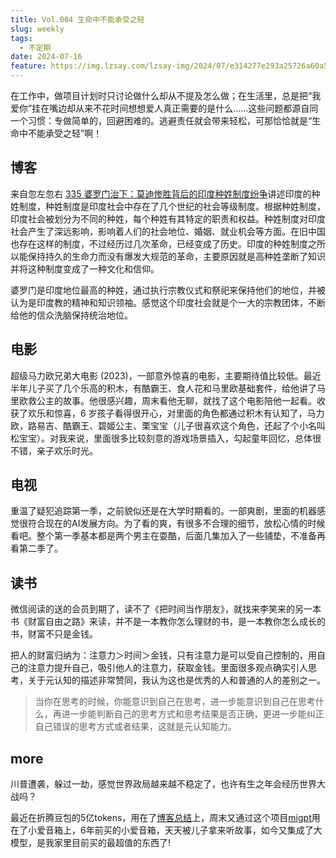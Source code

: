 ```yaml
---
title: Vol.004 生命中不能承受之轻
slug: weekly
tags:
  - 不定期
date: 2024-07-16
feature: https://img.lzsay.com/lzsay-img/2024/07/e314277e293a25726a60a58690c82cf5.png
---
```

在工作中，做项目计划时只讨论做什么却从不提及怎么做；在生活里，总是把“我爱你”挂在嘴边却从来不花时间想想爱人真正需要的是什么……这些问题都源自同一个习惯：专做简单的，回避困难的。逃避责任就会带来轻松，可那恰恰就是“生命中不能承受之轻”啊！

<!--more-->
## 博客

来自忽左忽右 [335 婆罗门治下：莫迪惨胜背后的印度种姓制度纷争](https://www.xiaoyuzhoufm.com/episode/6683d7a6077b88831bb7a40e)讲述印度的种姓制度，种姓制度是印度社会中存在了几个世纪的社会等级制度。根据种姓制度，印度社会被划分为不同的种姓，每个种姓有其特定的职责和权益。种姓制度对印度社会产生了深远影响，影响着人们的社会地位、婚姻、就业机会等方面。在旧中国也存在这样的制度，不过经历过几次革命，已经变成了历史。印度的种姓制度之所以能保持持久的生命力而没有爆发大规范的革命，主要原因就是高种姓垄断了知识并将这种制度变成了一种文化和信仰。

婆罗门是印度地位最高的种姓，通过执行宗教仪式和祭祀来保持他们的地位，并被认为是印度教的精神和知识领袖。感觉这个印度社会就是个一大的宗教团体，不断给他的信众洗脑保持统治地位。



## 电影

超级马力欧兄弟大电影 (2023)，一部意外惊喜的电影，主要期待值比较低。最近半年儿子买了几个乐高的积木，有酷霸王、食人花和马里欧基础套件，给他讲了马里欧救公主的故事。他很感兴趣，周末看他无聊，就找了这个电影陪他一起看。收获了欢乐和惊喜，6 岁孩子看得很开心，对里面的角色都通过积木有认知了，马力欧，路易吉、酷霸王、碧姬公主、栗宝宝（儿子很喜欢这个角色，还起了个小名叫松宝宝）。对我来说，里面很多比较刻意的游戏场景插入，勾起童年回忆，总体很不错，亲子欢乐时光。



## 电视

重温了疑犯追踪第一季，之前貌似还是在大学时期看的。一部爽剧，里面的机器感觉很符合现在的AI发展方向。为了看的爽，有很多不合理的细节，放松心情的时候看吧。整个第一季基本都是两个男主在耍酷，后面几集加入了一些铺垫，不准备再看第二季了。



## 读书

微信阅读的送的会员到期了，读不了《把时间当作朋友》，就找来李笑来的另一本书《财富自由之路》来读，并不是一本教你怎么理财的书，是一本教你怎么成长的书，财富不只是金钱。

把人的财富归纳为：注意力＞时间＞金钱，只有注意力是可以受自己控制的，用自己的注意力提升自己，吸引他人的注意力，获取金钱。里面很多观点确实引人思考，关于元认知的描述非常赞同，我认为这也是优秀的人和普通的人的差别之一。

> 当你在思考的时候，你能意识到自己在思考，进一步能意识到自己在思考什么，再进一步能判断自己的思考方式和思考结果是否正确，更进一步能纠正自己错误的思考方式或者结果，这就是元认知能力。



## more

川普遭袭，躲过一劫，感觉世界政局越来越不稳定了，也许有生之年会经历世界大战吗？

最近在折腾豆包的5亿tokens，用在了[博客总结](https://lzsay.com/doubao-ai/)上，周末又通过这个项目[migpt](https://github.com/idootop/mi-gpt?tab=readme-ov-file)用在了小爱音箱上，6年前买的小爱音箱，天天被儿子拿来听故事，如今又集成了大模型，是我家里目前买的最超值的东西了!
